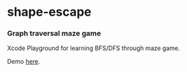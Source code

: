 # shape-escape
### Graph traversal maze game

Xcode Playground for learning BFS/DFS through maze game.

Demo [here](https://www.youtube.com/watch?v=nSTv48n1BOo).
